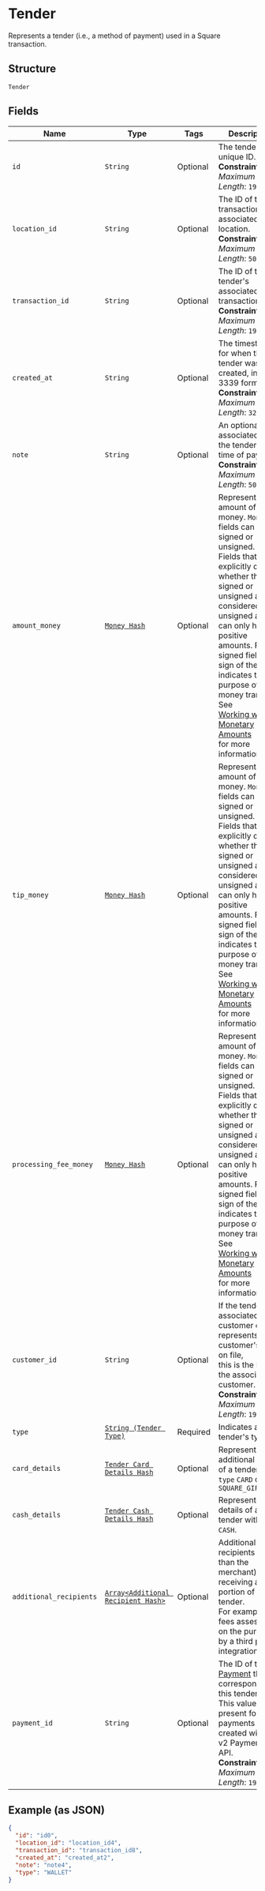 
# Tender

Represents a tender (i.e., a method of payment) used in a Square transaction.

## Structure

`Tender`

## Fields

| Name | Type | Tags | Description |
|  --- | --- | --- | --- |
| `id` | `String` | Optional | The tender's unique ID.<br>**Constraints**: *Maximum Length*: `192` |
| `location_id` | `String` | Optional | The ID of the transaction's associated location.<br>**Constraints**: *Maximum Length*: `50` |
| `transaction_id` | `String` | Optional | The ID of the tender's associated transaction.<br>**Constraints**: *Maximum Length*: `192` |
| `created_at` | `String` | Optional | The timestamp for when the tender was created, in RFC 3339 format.<br>**Constraints**: *Maximum Length*: `32` |
| `note` | `String` | Optional | An optional note associated with the tender at the time of payment.<br>**Constraints**: *Maximum Length*: `500` |
| `amount_money` | [`Money Hash`](../../doc/models/money.md) | Optional | Represents an amount of money. `Money` fields can be signed or unsigned.<br>Fields that do not explicitly define whether they are signed or unsigned are<br>considered unsigned and can only hold positive amounts. For signed fields, the<br>sign of the value indicates the purpose of the money transfer. See<br>[Working with Monetary Amounts](https://developer.squareup.com/docs/build-basics/working-with-monetary-amounts)<br>for more information. |
| `tip_money` | [`Money Hash`](../../doc/models/money.md) | Optional | Represents an amount of money. `Money` fields can be signed or unsigned.<br>Fields that do not explicitly define whether they are signed or unsigned are<br>considered unsigned and can only hold positive amounts. For signed fields, the<br>sign of the value indicates the purpose of the money transfer. See<br>[Working with Monetary Amounts](https://developer.squareup.com/docs/build-basics/working-with-monetary-amounts)<br>for more information. |
| `processing_fee_money` | [`Money Hash`](../../doc/models/money.md) | Optional | Represents an amount of money. `Money` fields can be signed or unsigned.<br>Fields that do not explicitly define whether they are signed or unsigned are<br>considered unsigned and can only hold positive amounts. For signed fields, the<br>sign of the value indicates the purpose of the money transfer. See<br>[Working with Monetary Amounts](https://developer.squareup.com/docs/build-basics/working-with-monetary-amounts)<br>for more information. |
| `customer_id` | `String` | Optional | If the tender is associated with a customer or represents a customer's card on file,<br>this is the ID of the associated customer.<br>**Constraints**: *Maximum Length*: `191` |
| `type` | [`String (Tender Type)`](../../doc/models/tender-type.md) | Required | Indicates a tender's type. |
| `card_details` | [`Tender Card Details Hash`](../../doc/models/tender-card-details.md) | Optional | Represents additional details of a tender with `type` `CARD` or `SQUARE_GIFT_CARD` |
| `cash_details` | [`Tender Cash Details Hash`](../../doc/models/tender-cash-details.md) | Optional | Represents the details of a tender with `type` `CASH`. |
| `additional_recipients` | [`Array<Additional Recipient Hash>`](../../doc/models/additional-recipient.md) | Optional | Additional recipients (other than the merchant) receiving a portion of this tender.<br>For example, fees assessed on the purchase by a third party integration. |
| `payment_id` | `String` | Optional | The ID of the [Payment](../../doc/models/payment.md) that corresponds to this tender.<br>This value is only present for payments created with the v2 Payments API.<br>**Constraints**: *Maximum Length*: `192` |

## Example (as JSON)

```json
{
  "id": "id0",
  "location_id": "location_id4",
  "transaction_id": "transaction_id8",
  "created_at": "created_at2",
  "note": "note4",
  "type": "WALLET"
}
```

